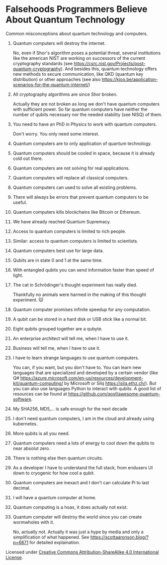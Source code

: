 # Falsehoods Programmers Believe About Quantum Technology

Common misconceptions about quantum technology and computers.

1. Quantum computers will destroy the internet.

   No, even if Shor's algorithm poses a potential threat, several institutions like the
   american NIST are working on successors of the current cryptography standards (see 
   https://csrc.nist.gov/Projects/post-quantum-cryptography). And besides this, quantum 
   technology offers new methods to secure communication, like QKD (quantum key distribution)
   or other approaches (see also https://kjoo.be/application-scenarios-for-the-quantum-internet/)
   
2. All cryptography algorithms are since Shor broken.

   Actually they are not broken as long we don't have quantum computers with sufficient
   power. So far quantum computers have neither the number of qubits necessary nor the needed
   stability (see NISQ) of them. 
   
3. You need to have an PhD in Physics to work with quantum computers.

   Don't worry. You only need some interest. 
   
5. Quantum computers are to only application of quantum technology.
6. Quantum computers should be cooled in space, because it is already cold out there.
7. Quantum computers are not solving for real applications.
8. Quantum computers will replace all classical computers.
9. Quantum computers can used to solve all existing problems.
10. There will always be errors that prevent quantum computers to be useful.
11. Quantum computers kills blockchains like Bitcoin or Ethereum.
12. We have already reached Quantum Supremacy.
13. Access to quantum computers is limited to rich people.

14. Similar: access to quantum computers is limited to scientists.

15. Quantum computers best use for large data.

16. Qubits are in state 0 and 1 at the same time.

17. With entangled qubits you can send information faster than speed of light.

18. The cat in Schrödinger's thought experiment has really died.

    Thankfully no animals were harmed in the making of this thought experiment. 😽

19. Quantum computer promises infinite speedup for any computation.
20. A qubit can be stored in a hard disk or USB stick like a normal bit.
21. Eight qubits grouped together are a qubyte. 
22. An enterprise architect will tell me, when I have to use it. 
23. Business will tell me, when I have to use it.
24. I have to learn strange languages to use quantum computers.

    You can, if you want, but you don't have to. You can learn new languages that are
    specialized and developed by a certain vendor (like Q# https://azure.microsoft.com/en-us/resources/development-kit/quantum-computing/ 
    by Microsoft or Silq https://silq.ethz.ch/). But you can also use languages Python 
    to interact with qubits. A good list of resources can be found at https://github.com/qosf/awesome-quantum-software.

26. My SHA256, MD5,... is safe enough for the next decade 

    
28. I don't need quantum computers, I am in the cloud and already using kubernetes.
29. More qubits is all you need. 
30. Quantum computers need a lots of energy to cool down the qubits to near absolut zero.
31. There is nothing else then quantum circuits.
32. As a developer I have to understand the full stack, from endusers UI down to cryogenic for how cool a qubit.
33. Quantum computers are inexact and I don't can calculate Pi to last decimal.
35. I will have a quantum computer at home.
36. Quantum computing is a hoax, it does actually not exist. 
37. Quantum computer will destroy the world since you can create wormwholes with it.

    No, actually not. Actually it was just a hype by media and only a simplification of what happened. See 
    https://scottaaronson.blog/?p=6871 for detailed explaination.

Licensed under [Creative Commons Attribution-ShareAlike 4.0 International License](http://creativecommons.org/licenses/by-sa/4.0/).

